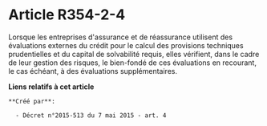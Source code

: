 # Article R354-2-4

Lorsque les entreprises d'assurance et de réassurance utilisent des évaluations externes du crédit pour le calcul des
provisions techniques prudentielles et du capital de solvabilité requis, elles vérifient, dans le cadre de leur gestion des
risques, le bien-fondé de ces évaluations en recourant, le cas échéant, à des évaluations supplémentaires.

**Liens relatifs à cet article**

	**Créé par**:

	  - Décret n°2015-513 du 7 mai 2015 - art. 4
